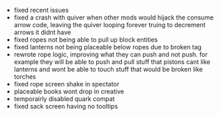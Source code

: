 - fixed recent issues
- fixed a crash with quiver when other mods would hijack the consume arrow code, leaving the quiver looping forever truing to decrement arrows it didnt have
- fixed ropes not being able to pull up block entities
- fixed lanterns not being placeable below ropes due to broken tag
- rewrote rope logic, improving what they can push and not push. for example they will be able to push and pull stuff that pistons cant like lanterns and wont be able to touch stuff that would be broken like torches
- fixed rope screen shake in spectator
- placeable books wont drop in creative
- temporairly disabled quark compat
- fixed sack screen having no tooltips